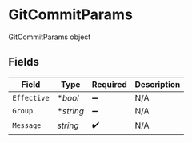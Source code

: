 # GitCommitParams

GitCommitParams object


## Fields

| Field              | Type               | Required           | Description        |
| ------------------ | ------------------ | ------------------ | ------------------ |
| `Effective`        | **bool*            | :heavy_minus_sign: | N/A                |
| `Group`            | **string*          | :heavy_minus_sign: | N/A                |
| `Message`          | *string*           | :heavy_check_mark: | N/A                |